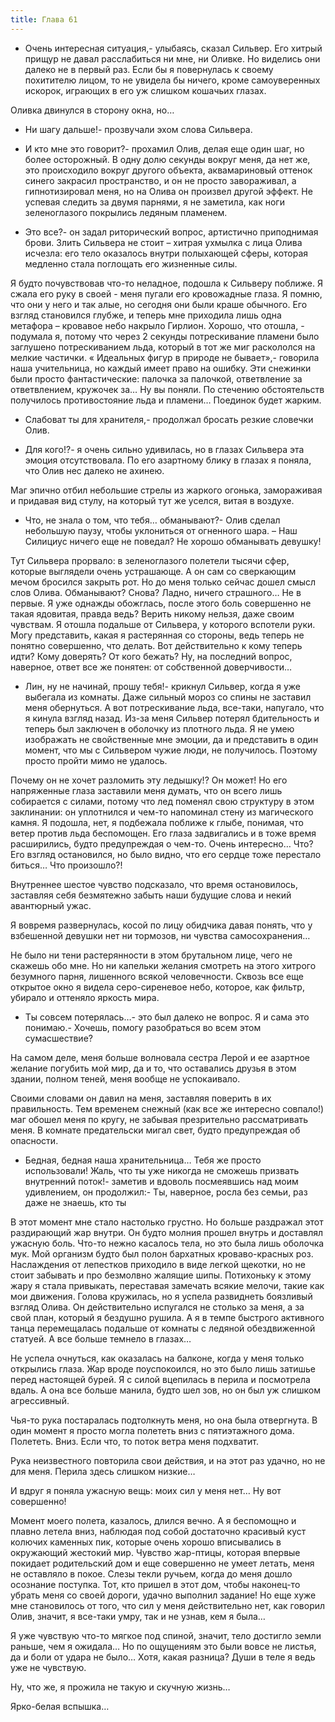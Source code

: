 ```yaml
---
title: Глава 61
---
```


- Очень интересная ситуация,- улыбаясь, сказал Сильвер. Его хитрый прищур не давал расслабиться ни мне, ни Оливке. Но виделись они далеко не в первый раз. Если бы я повернулась к своему похитителю лицом, то не увидела бы ничего, кроме самоуверенных искорок, играющих в его уж слишком кошачьих глазах.

Оливка двинулся в сторону окна, но…

- Ни шагу дальше!- прозвучали эхом слова Сильвера.

- И кто мне это говорит?- прохамил Олив, делая еще один шаг, но более осторожный. В одну долю секунды вокруг меня, да нет же, это происходило вокруг другого объекта, аквамариновый оттенок синего закрасил пространство, и он не просто завораживал, а гипнотизировал меня, но на Олива он произвел другой эффект. Не успевая следить за двумя парнями, я не заметила, как ноги зеленоглазого покрылись ледяным пламенем.

- Это все?- он задал риторический вопрос, артистично приподнимая брови. Злить Сильвера не стоит – хитрая ухмылка с лица Олива исчезла: его тело оказалось внутри полыхающей сферы, которая медленно стала поглощать его жизненные силы.

Я будто почувствовав что-то неладное, подошла к Сильверу поближе. Я сжала его руку в своей - меня пугали его кровожадные глаза. Я помню, что они у него и так алые, но сегодня они были краше обычного. Его взгляд становился глубже, и теперь мне приходила лишь одна метафора – кровавое небо накрыло Гирлион. Хорошо, что отошла, - подумала я, потому что через 2 секунды потрескивание пламени было заглушено потрескиванием льда, который в тот же миг раскололся на мелкие частички. « Идеальных фигур в природе не бывает»,- говорила наша учительница, но каждый имеет право на ошибку. Эти снежинки были просто фантастические: палочка за палочкой, ответвление за ответвлением, кружочек за… Ну вы поняли. По стечению обстоятельств получилось противостояние льда и пламени… Поединок будет жарким.

- Слабоват ты для хранителя,- продолжал бросать резкие словечки Олив.

- Для кого!?- я очень сильно удивилась, но в глазах  Сильвера эта эмоция отсутствовала. По его азартному блику в глазах я поняла, что Олив нес далеко не ахинею.

Маг эпично отбил небольшие стрелы из жаркого огонька, замораживая и придавая вид стулу, на который тут же уселся, витая в воздухе.

- Что, не знала о том, что тебя… обманывают?- Олив сделал небольшую паузу, чтобы уклониться от огненного шара. – Наш Силициус ничего еще не поведал? Не хорошо обманывать девушку!

Тут Сильвера прорвало: в зеленоглазого полетели тысячи сфер, которые выглядели очень устрашающе. А он сам со сверкающим мечом бросился закрыть рот. Но до меня только сейчас дошел смысл слов Олива. Обманывают? Снова? Ладно, ничего страшного… Не в первые. Я уже однажды обожглась, после этого боль совершенно не такая ядовитая, правда ведь? Верить никому нельзя, даже своим чувствам. Я отошла подальше от Сильвера, у которого вспотели руки. Могу представить, какая я растерянная со стороны, ведь теперь не понятно совершенно, что делать. Вот действительно к кому теперь идти? Кому доверять? От кого бежать? Ну, на последний вопрос, наверное, ответ все же понятен: от собственной доверчивости…

- Лин, ну не начинай, прошу тебя!- крикнул Сильвер, когда я уже выбегала из комнаты. Даже сильный мороз со спины не заставил меня обернуться. А вот потрескивание льда, все-таки, напугало, что я кинула взгляд назад. Из-за меня Сильвер потерял бдительность и теперь был заключен в оболочку из плотного льда. Я не умею изображать не свойственные мне эмоции, да и представить в один момент, что мы с Сильвером чужие люди, не получилось. Поэтому просто пройти мимо не удалось.

Почему он не хочет разломить эту ледышку!? Он может! Но его напряженные глаза заставили меня думать, что он всего лишь собирается с силами, потому что лед поменял свою структуру в этом заклинании: он уплотнился и чем-то напоминал стену из магического камня. Я подошла, нет, я подбежала поближе к глыбе, понимая, что ветер против льда беспомощен. Его глаза задвигались и в тоже время расширились, будто предупреждая о чем-то. Очень интересно… Что? Его взгляд остановился, но было видно, что его сердце тоже перестало биться… Что произошло?!

Внутреннее шестое чувство подсказало, что время остановилось, заставляя себя безмятежно забыть наши будущие слова и некий авантюрный ужас.

Я вовремя развернулась, косой по лицу обидчика давая понять, что у взбешенной девушки нет ни тормозов, ни чувства самосохранения…

Не было ни тени растерянности в этом брутальном лице, чего не скажешь обо мне. Но ни капельки желания смотреть на этого хитрого безумного парня, лишенного всякой человечности. Сквозь все еще открытое окно я видела серо-сиреневое небо, которое, как фильтр, убирало и оттеняло яркость мира.

- Ты совсем потерялась…- это был далеко не вопрос. Я и сама это понимаю.- Хочешь, помогу разобраться во всем этом сумасшествие?

На самом деле, меня больше волновала сестра Лерой и ее азартное желание погубить мой мир, да и то, что оставались друзья в этом здании, полном теней, меня вообще не успокаивало.

Своими словами он давил на меня, заставляя поверить в их правильность. Тем временем снежный (как все же интересно совпало!) маг обошел меня по кругу, не забывая презрительно рассматривать меня. В комнате предательски мигал свет, будто предупреждая об опасности.

- Бедная, бедная наша хранительница… Тебя же просто использовали! Жаль, что ты уже никогда не сможешь призвать внутренний поток!- заметив и вдоволь посмеявшись над моим удивлением, он продолжил:- Ты, наверное, росла без семьи, раз даже не знаешь, кто ты

В этот момент мне стало настолько грустно. Но больше раздражал этот раздирающий жар внутри. Он будто молния прошел внутрь и доставлял ужасную боль. Что-то нежно касалось тела, но это была лишь оболочка мук. Мой организм будто был полон бархатных кроваво-красных роз. Наслаждения от лепестков приходило в виде легкой щекотки, но не стоит забывать и про безмолвно жалящие шипы. Потихоньку к этому жару я стала привыкать, переставая замечать всякие мелочи, такие как мои движения. Голова кружилась, но я успела развиднеть боязливый взгляд  Олива. Он действительно испугался не столько за меня, а за свой план, который я бездушно рушила.  А я в темпе быстрого активного танца перемещалась подальше от комнаты с ледяной обездвиженной статуей. А все больше темнело в глазах…

Не успела очнуться, как оказалась на балконе, когда у меня только открылись глаза. Жар вроде поуспокоился, но это было лишь затишье перед настоящей бурей. Я с силой вцепилась в перила и посмотрела вдаль. А она все больше манила, будто шел зов, но он был уж слишком агрессивный.

Чья-то рука постаралась подтолкнуть меня, но она была отвергнута. В один момент я просто могла полететь вниз с пятиэтажного дома. Полететь. Вниз. Если что, то поток ветра меня подхватит.

Рука неизвестного повторила свои действия, и на этот раз удачно, но не для меня. Перила здесь слишком низкие… 

И вдруг я поняла ужасную вещь: моих сил у меня нет… Ну вот совершенно! 

Момент моего полета, казалось, длился вечно. А я беспомощно и плавно летела вниз, наблюдая под собой достаточно красивый куст колючих каменных пик, которые очень хорошо вписывались в окружающий жестокий мир. Чувство жар-птицы, которая впервые покидает родительский дом и еще совершенно не умеет летать, меня не оставляло в покое. Слезы текли ручьем, когда до меня дошло осознание поступка. Тот, кто пришел в этот дом, чтобы наконец-то убрать меня со своей дороги, удачно выполнил задание! Но еще хуже мне становилось от того, что сил у меня действительно нет, как говорил Олив, значит, я все-таки умру, так и не узнав, кем я была… 

Я уже чувствую что-то мягкое под спиной, значит, тело достигло земли раньше, чем я ожидала… Но по ощущениям это были вовсе не листья, да и боли от удара не было… Хотя, какая разница? Души в теле я ведь уже не чувствую.

Ну, что же, я прожила не такую и скучную жизнь… 

Ярко-белая вспышка…
